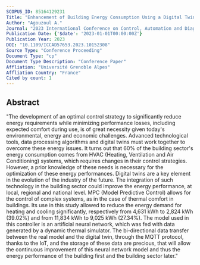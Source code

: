 ```yaml
---
SCOPUS_ID: 85164129231
Title: "Enhancement of Building Energy Consumption Using a Digital Twin based Neural Network Model Predictive Control"
Author: "Agouzoul A."
Journal: "2023 International Conference on Control, Automation and Diagnosis, ICCAD 2023"
Publication Date: {'$date': '2023-01-01T00:00:00Z'}
Publication Year: 2023
DOI: "10.1109/ICCAD57653.2023.10152308"
Source Type: "Conference Proceeding"
Document Type: "cp"
Document Type Description: "Conference Paper"
Affliation: "Université Grenoble Alpes"
Affliation Country: "France"
Cited by count: 1
---
```


## Abstract
"The development of an optimal control strategy to significantly reduce energy requirements while minimizing performance losses, including expected comfort during use, is of great necessity given today's environmental, energy and economic challenges. Advanced technological tools, data processing algorithms and digital twins must work together to overcome these energy issues. It turns out that 60% of the building sector's energy consumption comes from HVAC (Heating, Ventilation and Air Conditioning) systems, which requires changes in their control strategies. However, a prior knowledge of these needs is necessary for the optimization of these energy performances. Digital twins are a key element in the evolution of the industry of the future. The integration of such technology in the building sector could improve the energy performance, at local, regional and national level. MPC (Model Predictive Control) allows for the control of complex systems, as in the case of thermal comfort in buildings. Its use in this study allowed to reduce the energy demand for heating and cooling significantly, respectively from 4,631 kWh to 2,824 kWh (39.02%) and from 11,834 kWh to 9,025 kWh (27.34%). The model used in this controller is an artificial neural network, which was fed with data generated by a dynamic thermal simulator. The bi-directional data transfer between the real model and the digital twin, through the MQTT protocol, thanks to the IoT, and the storage of these data are precious, that will allow the continuous improvement of this neural network model and thus the energy performance of the building first and the building sector later."
